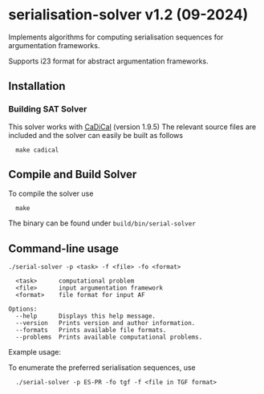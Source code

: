 # serialisation-solver v1.2 (09-2024)

Implements algorithms for computing serialisation sequences for argumentation frameworks.

Supports i23 format for abstract argumentation frameworks.


## Installation

### Building SAT Solver
This solver works with [CaDiCal](https://github.com/arminbiere/cadical) (version 1.9.5)
The relevant source files are included and the solver can easily be built as follows

```
  make cadical
```

## Compile and Build Solver
To compile the solver use
```
  make
```

The binary can be found under `build/bin/serial-solver`

## Command-line usage

```
./serial-solver -p <task> -f <file> -fo <format>
  
  <task>      computational problem
  <file>      input argumentation framework
  <format>    file format for input AF

Options:
  --help      Displays this help message.
  --version   Prints version and author information.
  --formats   Prints available file formats.
  --problems  Prints available computational problems.
```

Example usage:

To enumerate the preferred serialisation sequences, use
```
  ./serial-solver -p ES-PR -fo tgf -f <file in TGF format>
```

